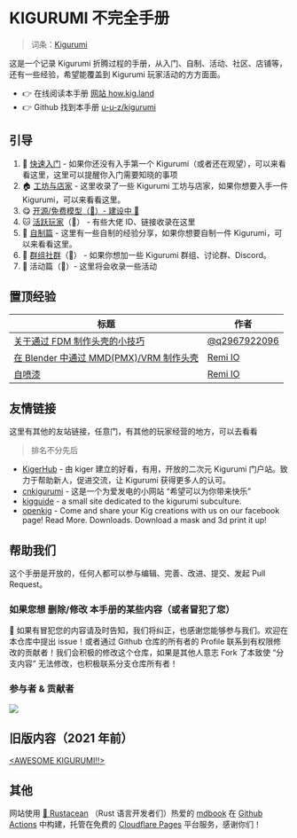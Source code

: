 # KIGURUMI 不完全手册

> 词条：[Kigurumi](kigurumi.md)

这是一个记录 Kigurumi 折腾过程的手册，从入门、自制、活动、社区、店铺等，还有一些经验，希望能覆盖到 Kigurumi 玩家活动的方方面面。

- 👉 在线阅读本手册 [网站 how.kig.land](https://how.kig.land)
- 👉 Github 找到本手册 [u-u-z/kigurumi](https://github.com/u-u-z/kigurumi)

## 引导

1. 🐣 [快速入门](get-start.md) - 如果你还没有入手第一个 Kigurumi（或者还在观望），可以来看看这里，这里可以提醒你入门需要知晓的事项
2. 🏠 [工坊与店家](creator-workshop.md) - 这里收录了一些 Kigurumi 工坊与店家，如果你想要入手一件 Kigurumi，可以来看看这里。
3. 😋 [开源/免费模型（🚧）- 建设中 🚧](open_source_model.md)
4. 🐱 [活跃玩家](dalao.md)（🚧） - 有些大佬 ID、链接收录在这里
5. 🔧 [自制篇](DIY/) - 这里有一些自制的经验分享，如果你想要自制一件 Kigurumi，可以来看看这里。
6. 🎈 [群组社群](groups.md)（🚧） - 如果你想加一些 Kigurumi 群组、讨论群、Discord。
7. 🎡 活动篇（🚧）- 这里将会收录一些活动

## 置顶经验

| 标题                                                                         | 作者                                            |
| ---------------------------------------------------------------------------- | ----------------------------------------------- |
| [关于通过 FDM 制作头壳的小技巧](./DIY/Tips-for-FDM.md)                       | [@q2967922096](https://twitter.com/q2967922096) |
| [在 Blender 中通过 MMD(PMX)/VRM 制作头壳](./DIY/Tips-for-made-by-pmx-vrm.md) | [Remi IO](https://twitter.com/Remi_IO)          |
| [自喷漆](./DIY/Tips-for-painting.md)                                         | [Remi IO](https://twitter.com/Remi_IO)          |

## 友情链接

这里有其他的友站链接，任意门，有其他的玩家经营的地方，可以去看看

> 排名不分先后

- [KigerHub](https://kigerhub.com/) - 由 kiger 建立的好看，有用，开放的二次元 Kigurumi 门户站。致力于帮助新人，促进交流，让 Kigurumi 获得更多人的认可。
- [cnkigurumi](http://www.cnkigurumi.com) - 这是一个为爱发电的小网站 “希望可以为你带来快乐”
- [kigguide](https://kigguide.com/) - a small site dedicated to the kigurumi subculture.
- [openkig](http://openkig.com/) - Come and share your Kig creations with us on our facebook page! Read More. Downloads. Download a mask and 3d print it up!

## 帮助我们

这个手册是开放的，任何人都可以参与编辑、完善、改进、提交、发起 Pull Request。

### 如果您想 删除/修改 本手册的某些内容（或者冒犯了您）

🙏 如果有冒犯您的内容请及时告知，我们将纠正，也感谢您能够参与我们。欢迎在本仓库中提出 issue！或者通过 Github 仓库的所有者的 Profile 联系到有权限修改的贡献者！我们会积极的修改这个仓库，如果是其他人意志 Fork 了本致使 “分支内容” 无法修改，也积极联系分支仓库所有者！

### 参与者 & 贡献者

<a href="https://github.com/u-u-z/kigurumi/graphs/contributors">
  <img src="https://contrib.rocks/image?repo=u-u-z/kigurumi" />
</a>

## 旧版内容（2021 年前）

[\<AWESOME KIGURUMI!!>](old_content/)

## 其他

网站使用 [🦀️ Rustacean](https://rustaceans.org/) （Rust 语言开发者们）热爱的 [mdbook](https://github.com/rust-lang/mdBook) 在 [Github Actions](https://github.com/features/actions) 中构建，托管在免费的 [Cloudflare Pages](https://pages.cloudflare.com/) 平台服务，感谢你们！